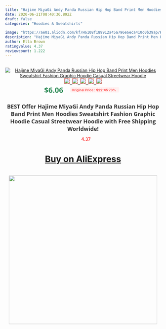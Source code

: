 ```yaml
---
title: "Hajime MiyaGi Andy Panda Russian Hip Hop Band Print Men Hoodies Sweatshirt Fashion Graphic Hoodie Casual Streetwear Hoodie"
date: 2020-06-21T08:40:36.892Z
draft: false
categories: "Hoodies & Sweatshirts"

image: "https://ae01.alicdn.com/kf/H6108f189912a45a796e6eca410c0b39ap/Hajime-MiyaGi-Andy-Panda-Russian-Hip-Hop-Band-Print-Men-Hoodies-Sweatshirt-Fashion-Graphic-Hoodie-Casual.jpg"
description: "Hajime MiyaGi Andy Panda Russian Hip Hop Band Print Men Hoodies Sweatshirt Fashion Graphic Hoodie Casual Streetwear Hoodie"
author: Ella Brown
ratingvalue: 4.37
reviewcount: 1.222
---
```

<br>
<div style="text-align: center;">
<a href="https://s.click.aliexpress.com/e/_A3BoPF" target="_blank" rel="nofollow noopener noreferrer"><img alt="Hajime MiyaGi Andy Panda Russian Hip Hop Band Print Men Hoodies Sweatshirt Fashion Graphic Hoodie Casual Streetwear Hoodie" class="magnifier-image" src="https://ae01.alicdn.com/kf/H6108f189912a45a796e6eca410c0b39ap/Hajime-MiyaGi-Andy-Panda-Russian-Hip-Hop-Band-Print-Men-Hoodies-Sweatshirt-Fashion-Graphic-Hoodie-Casual.jpg_640x640.jpg">
<br>
<img style="border:1px solid salmon" src="https://ae01.alicdn.com/kf/H6108f189912a45a796e6eca410c0b39ap/Hajime-MiyaGi-Andy-Panda-Russian-Hip-Hop-Band-Print-Men-Hoodies-Sweatshirt-Fashion-Graphic-Hoodie-Casual.jpg_120x120.jpg">&nbsp;&nbsp;<img style="border:1px solid salmon" src="https://ae01.alicdn.com/kf/Heb27ac6dffc84ec1ab0c24d41bcc54297/Hajime-MiyaGi-Andy-Panda-Russian-Hip-Hop-Band-Print-Men-Hoodies-Sweatshirt-Fashion-Graphic-Hoodie-Casual.jpg_120x120.jpg">&nbsp;&nbsp;<img style="border:1px solid salmon" src="https://ae01.alicdn.com/kf/He8d49ebbfa76466a806c2e7ddc098854c/Hajime-MiyaGi-Andy-Panda-Russian-Hip-Hop-Band-Print-Men-Hoodies-Sweatshirt-Fashion-Graphic-Hoodie-Casual.jpg_120x120.jpg">&nbsp;&nbsp;<img style="border:1px solid salmon" src="https://ae01.alicdn.com/kf/Hc1e4d1703e45434cb6bfdf5a40ba4486L/Hajime-MiyaGi-Andy-Panda-Russian-Hip-Hop-Band-Print-Men-Hoodies-Sweatshirt-Fashion-Graphic-Hoodie-Casual.jpg_120x120.jpg">&nbsp;&nbsp;<img style="border:1px solid salmon" src="https://ae01.alicdn.com/kf/H21c382ab456b477fad38c836c45111c1w/Hajime-MiyaGi-Andy-Panda-Russian-Hip-Hop-Band-Print-Men-Hoodies-Sweatshirt-Fashion-Graphic-Hoodie-Casual.jpg_120x120.jpg"></a></div><br0>
<div style="text-align: center;"><span style="background-color: white; border: 0px; box-sizing: border-box; color: seagreen; display: inline-block; font-family: &quot;open sans&quot; , &quot;arial&quot; , &quot;helvetica&quot; , sans-serif , &quot;heiti&quot;; font-size: 24px; font-stretch: inherit; font-weight: 700; line-height: inherit; margin: 0px 10px 0px 0px; padding: 0px; vertical-align: middle;">$6.06 </span>
<span style="background: rgb(255 , 241 , 241); border-radius: 3px; border: 0px; box-sizing: border-box; color: #ff4747; display: inline-block; font-family: inherit; font-size: 12px; font-stretch: inherit; font-style: inherit; font-variant: inherit; font-weight: 600; line-height: inherit; margin: 0px; padding: 2px 5px; transform: scale(0.9); vertical-align: middle;">Original Price : <b style="text-decoration: line-through;">$22.45 </b> 73%&nbsp;&nbsp;</span></div>
<h1 style="color: #333333; display: inline-block; font-family: &quot;open sans&quot; , &quot;arial&quot; , &quot;helvetica&quot; , sans-serif , &quot;heiti&quot;; font-size: 18px; font-stretch: inherit; font-weight: 700; text-align: center;">BEST Offer Hajime MiyaGi Andy Panda Russian Hip Hop Band Print Men Hoodies Sweatshirt Fashion Graphic Hoodie Casual Streetwear Hoodie with Free Shipping Worldwide!</h1>
<div style="color: #ff4747; text-align: center;">
<img src="https://4.bp.blogspot.com/-M0ZcTcb-5uY/XleCXlxnR4I/AAAAAAAAAEc/OrjgMkXV1oMQFaCRZj5HQwOCBcu3w1FegCPcBGAYYCw/s1600/star.png" style="height: 15px;">&nbsp;<b>4.37</b></div>
<div class="button_cont" align="center"><a class="buynow_a" href="https://s.click.aliexpress.com/e/_A3BoPF" target="_blank" rel="nofollow noopener noreferrer"><H1>Buy on AliExpress</H1></a></div><br>
<div class="separator" style="clear: both; text-align: center;">
<img src="https://lh3.googleusercontent.com/-pTy5HemUv9M/XlePHvY0dAI/AAAAAAAAAE4/0nX5iRUoIWY8eMW9Dpxeirr157OZliDIgCLcBGAsYHQ/s1600/badge.gif" width="480">
</div>
